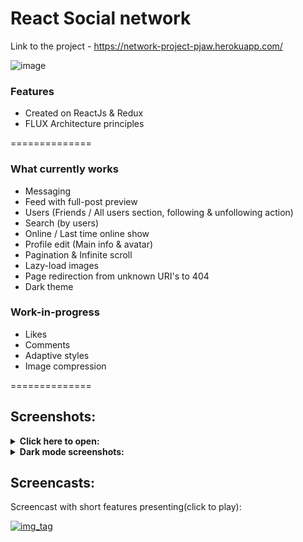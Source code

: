 # React Social network

Link to the project - https://network-project-pjaw.herokuapp.com/

![image](https://user-images.githubusercontent.com/47056812/138449805-28c5e0e3-f31e-418b-87a2-499f40d8d675.png)

### Features

- Created on ReactJs & Redux
- FLUX Architecture principles

==============


### What currently works
- Messaging
- Feed with full-post preview
- Users (Friends / All users section, following & unfollowing action)
- Search (by users)
- Online / Last time online show
- Profile edit (Main info & avatar)
- Pagination & Infinite scroll
- Lazy-load images
- Page redirection from unknown URI's to 404
- Dark theme

### Work-in-progress
- Likes
- Comments
- Adaptive styles
- Image compression

==============

## Screenshots:

<details><summary><b>Click here to open:</b></summary>
  
![image](https://user-images.githubusercontent.com/47056812/138449805-28c5e0e3-f31e-418b-87a2-499f40d8d675.png)
![image](https://user-images.githubusercontent.com/47056812/138449621-eacc8392-37c6-4eef-8b24-6e661cea3f46.png)
![image](https://user-images.githubusercontent.com/47056812/138451101-830d7d7f-1d60-45da-b681-8dc74556741b.png)
![image](https://user-images.githubusercontent.com/47056812/138449872-6aa94511-a7b0-46a5-9597-ce9e9b6f719d.png)
![image](https://user-images.githubusercontent.com/47056812/139247259-ed90c80d-50ab-4346-b0b2-77c5e295c309.png)
![image](https://user-images.githubusercontent.com/47056812/138449927-1424ca5a-e27b-48b2-8c9b-fee4fabd21b6.png)
![image](https://user-images.githubusercontent.com/47056812/138450013-6c19b907-b244-4b5d-8550-fa90ed3e1c41.png)
![image](https://user-images.githubusercontent.com/47056812/138450998-f6b04bd1-09f5-4209-a03f-06c67d550b93.png)


</details>

<details><summary><b>Dark mode screenshots:</b></summary>
  
![image](https://user-images.githubusercontent.com/47056812/138449699-969f25df-081f-4ab5-834c-9d4ea8aa14ab.png)
![image](https://user-images.githubusercontent.com/47056812/138449745-cbf6f4f8-89d8-4f5e-b0f4-f0b3f61ba446.png)
![image](https://user-images.githubusercontent.com/47056812/138450559-d047d8e5-978c-4890-a4b6-c60a0457b7b0.png)
![image](https://user-images.githubusercontent.com/47056812/138450397-e04c7b29-0ce7-43ce-8b44-5d21172e41ee.png)

  
</details>


## Screencasts:

Screencast with short features presenting(click to play):

[![img_tag](https://user-images.githubusercontent.com/47056812/138457794-5bf8aa9a-3ff0-4858-9f3e-deb52dda6d0d.png)](https://youtu.be/zPnj6j8hAQk)



  



